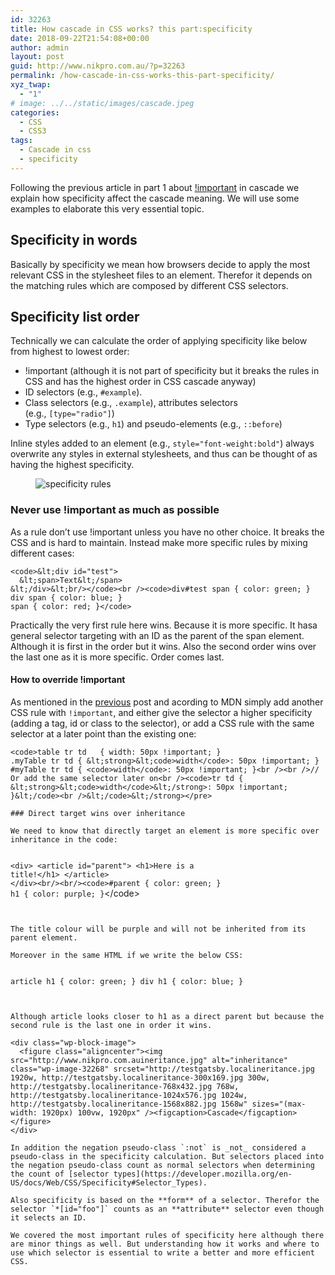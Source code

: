```yaml
---
id: 32263
title: How cascade in CSS works? this part:specificity
date: 2018-09-22T21:54:08+00:00
author: admin
layout: post
guid: http://www.nikpro.com.au/?p=32263
permalink: /how-cascade-in-css-works-this-part-specificity/
xyz_twap:
  - "1"
# image: ../../static/images/cascade.jpeg
categories:
  - CSS
  - CSS3
tags:
  - Cascade in css
  - specificity
---
```

Following the previous article in part 1 about [!important](http://www.nikpro.com.au/how-cascade-in-css-works-this-part-important/) in cascade we explain how specificity affect the cascade meaning. We will use some examples to elaborate this very essential topic.

## Specificity in words

Basically by specificity we mean how browsers decide to apply the most relevant CSS in the stylesheet files to an element. Therefor it depends on the matching rules which are composed by different CSS selectors.

## Specificity list order

Technically we can calculate the order of applying specificity like below from highest to lowest order:

  * !important (although it is not part of specificity but it breaks the rules in CSS and has the highest order in CSS cascade anyway)
  * ID selectors (e.g., `#example`).
  * Class selectors (e.g., `.example`), attributes selectors (e.g., `[type="radio"]`) 
  * Type selectors (e.g., `h1`) and pseudo-elements (e.g., `::before`)

Inline styles added to an element (e.g., `style="font-weight:bold"`) always overwrite any styles in external stylesheets, and thus can be thought of as having the highest specificity.<figure class="wp-block-image">

<img src="http://www.nikpro.com.auspecificity1.png" alt="specificity rules" class="wp-image-32265" srcset="http://testgatsby.localspecificity1.png 712w, http://testgatsby.localspecificity1-300x126.png 300w" sizes="(max-width: 712px) 100vw, 712px" /> </figure> 

### Never use !important as much as possible

As a rule don&#8217;t use !important unless you have no other choice. It breaks the CSS and is hard to maintain. Instead make more specific rules by mixing different cases:


```
<code>&lt;div id="test">
  &lt;span>Text&lt;/span>
&lt;/div>&lt;br/></code><br /><code>div#test span { color: green; }
div span { color: blue; }
span { color: red; }</code>
```


Practically the very first rule here wins. Because it is more specific. It hasa general selector targeting with an ID as the parent of the span element. Although it is first in the order but it wins. Also the second order wins over the last one as it is more specific. Order comes last.

#### How to override !important

As mentioned in the [previous](http://www.nikpro.com.au/how-cascade-in-css-works-this-part-important/) post and acording to MDN simply add another CSS rule with `!important`, and either give the selector a higher specificity (adding a tag, id or class to the selector), or add a CSS rule with the same selector at a later point than the existing one:


```
<code>table tr td   { width: 50px !important; }
.myTable tr td { &lt;strong>&lt;code>width</code>: 50px !important; }
#myTable tr td { <code>width</code>: 50px !important; }<br /><br />// Or add the same selector later on<br /><code>tr td { &lt;strong>&lt;code>width</code>&lt;/strong>: 50px !important; }&lt;/code><br />&lt;/code>&lt;/strong></pre>

### Direct target wins over inheritance

We need to know that directly target an element is more specific over inheritance in the code:


```
<code>&lt;div>
  &lt;article id="parent">
    &lt;h1>Here is a title!&lt;/h1>
  &lt;/article>
&lt;/div>&lt;br/>&lt;br/>&lt;code>#parent {
  color: green;
}
h1 {
  color: purple;
}</code>&lt;/code>
```


The title colour will be purple and will not be inherited from its parent element.

Moreover in the same HTML if we write the below CSS:


```
<code>article h1 {
  color: green;
}
div h1 {
  color: blue;
}</code>
```


Although article looks closer to h1 as a direct parent but because the second rule is the last one in order it wins.

<div class="wp-block-image">
  <figure class="aligncenter"><img src="http://www.nikpro.com.auineritance.jpg" alt="inheritance" class="wp-image-32268" srcset="http://testgatsby.localineritance.jpg 1920w, http://testgatsby.localineritance-300x169.jpg 300w, http://testgatsby.localineritance-768x432.jpg 768w, http://testgatsby.localineritance-1024x576.jpg 1024w, http://testgatsby.localineritance-1568x882.jpg 1568w" sizes="(max-width: 1920px) 100vw, 1920px" /><figcaption>Cascade</figcaption></figure>
</div>

In addition the negation pseudo-class `:not` is _not_ considered a pseudo-class in the specificity calculation. But selectors placed into the negation pseudo-class count as normal selectors when determining the count of [selector types](https://developer.mozilla.org/en-US/docs/Web/CSS/Specificity#Selector_Types).

Also specificity is based on the **form** of a selector. Therefor the selector `*[id="foo"]` counts as an **attribute** selector even though it selects an ID.

We covered the most important rules of specificity here although there are minor things as well. But understanding how it works and where to use which selector is essential to write a better and more efficient CSS.